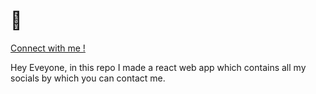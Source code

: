 <h1>👋</h1>
<a href="https://connect-with-kabi.netlify.app" target="_blank">Connect with me !</a><br>
<p>Hey Eveyone, in this repo I made a react web app which contains all my socials by which you can contact me.</p>

